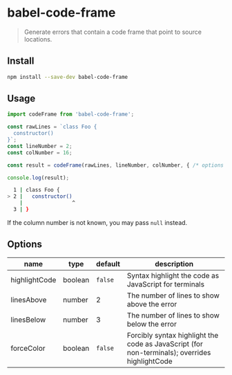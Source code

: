 # babel-code-frame

> Generate errors that contain a code frame that point to source locations.

## Install

```sh
npm install --save-dev babel-code-frame
```

## Usage

```js
import codeFrame from 'babel-code-frame';

const rawLines = `class Foo {
  constructor()
}`;
const lineNumber = 2;
const colNumber = 16;

const result = codeFrame(rawLines, lineNumber, colNumber, { /* options */ });

console.log(result);
```

```sh
  1 | class Foo {
> 2 |   constructor()
    |                ^
  3 | }
```

If the column number is not known, you may pass `null` instead.

## Options

name                   | type     | default         | description
-----------------------|----------|-----------------|------------------------------------------------------
highlightCode          | boolean  | `false`         | Syntax highlight the code as JavaScript for terminals
linesAbove             | number   | 2               | The number of lines to show above the error
linesBelow             | number   | 3               | The number of lines to show below the error
forceColor             | boolean  | `false`         | Forcibly syntax highlight the code as JavaScript (for non-terminals); overrides highlightCode
